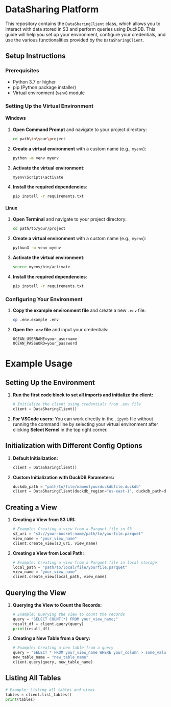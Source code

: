 # DataSharing Platform

This repository contains the `DataSharingClient` class, which allows you to interact with data stored in S3 and perform queries using DuckDB. This guide will help you set up your environment, configure your credentials, and use the various functionalities provided by the `DataSharingClient`.

## Setup Instructions

### Prerequisites

- Python 3.7 or higher
- pip (Python package installer)
- Virtual environment (`venv`) module

### Setting Up the Virtual Environment

#### Windows

1. **Open Command Prompt** and navigate to your project directory:

    ```bash
    cd path\to\your\project
    ```

2. **Create a virtual environment** with a custom name (e.g., `myenv`):

    ```bash
    python -m venv myenv
    ```

3. **Activate the virtual environment**:

    ```bash
    myenv\Scripts\activate
    ```

4. **Install the required dependencies**:

    ```bash
    pip install -r requirements.txt
    ```

#### Linux

1. **Open Terminal** and navigate to your project directory:

    ```bash
    cd path/to/your/project
    ```

2. **Create a virtual environment** with a custom name (e.g., `myenv`):

    ```bash
    python3 -m venv myenv
    ```

3. **Activate the virtual environment**:

    ```bash
    source myenv/bin/activate
    ```

4. **Install the required dependencies**:

    ```bash
    pip install -r requirements.txt
    ```

### Configuring Your Environment

1. **Copy the example environment file** and create a new `.env` file:

    ```bash
    cp .env.example .env
    ```

2. **Open the `.env` file** and input your credentials:

    ```
    OCEAN_USERNAME=your_username
    OCEAN_PASSWORD=your_password
    ```

# Example Usage

## Setting Up the Environment

1. **Run the first code block to set all imports and initialize the client:**

    ```python
    # Initialize the client using credentials from .env file
    client = DataSharingClient()
    ```

2. **For VSCode users:** You can work directly in the `.ipynb` file without running the command line by selecting your virtual environment after clicking **Select Kernel** in the top right corner.

## Initialization with Different Config Options

1. **Default Initialization:**
    ```python
    client = DataSharingClient()
    ```

2. **Custom Initialization with DuckDB Parameters:**
    ```python
    duckdb_path = "path/to/file/nameofyourduckdbfile.duckdb"
    client = DataSharingClient(duckdb_region="us-east-1", duckdb_path=duckdb_path)
    ```

## Creating a View

1. **Creating a View from S3 URI:**
    ```python
    # Example: Creating a view from a Parquet file in S3
    s3_uri = "s3://your-bucket-name/path/to/yourfile.parquet"
    view_name = "your_view_name"
    client.create_view(s3_uri, view_name)
    ```

2. **Creating a View from Local Path:**
    ```python
    # Example: Creating a view from a Parquet file in local storage
    local_path = "path/to/local/file/yourfile.parquet"
    view_name = "your_view_name"
    client.create_view(local_path, view_name)
    ```

## Querying the View

1. **Querying the View to Count the Records:**
    ```python
    # Example: Querying the view to count the records
    query = "SELECT COUNT(*) FROM your_view_name;"
    result_df = client.query(query)
    print(result_df)
    ```

2. **Creating a New Table from a Query:**
    ```python
    # Example: Creating a new table from a query
    query = "SELECT * FROM your_view_name WHERE your_column > some_value;"
    new_table_name = "new_table_name"
    client.query(query, new_table_name)
    ```

## Listing All Tables

```python
# Example: Listing all tables and views
tables = client.list_tables()
print(tables)